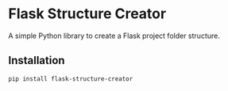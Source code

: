 # Flask Structure Creator

A simple Python library to create a Flask project folder structure.

## Installation
```bash
pip install flask-structure-creator
